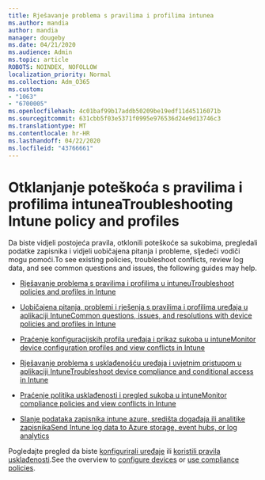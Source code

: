 ```yaml
---
title: Rješavanje problema s pravilima i profilima intunea
ms.author: mandia
author: mandia
manager: dougeby
ms.date: 04/21/2020
ms.audience: Admin
ms.topic: article
ROBOTS: NOINDEX, NOFOLLOW
localization_priority: Normal
ms.collection: Adm_O365
ms.custom:
- "1063"
- "6700005"
ms.openlocfilehash: 4c01baf99b17addb50209be19edf11d45116071b
ms.sourcegitcommit: 631cbb5f03e5371f0995e976536d24e9d13746c3
ms.translationtype: MT
ms.contentlocale: hr-HR
ms.lasthandoff: 04/22/2020
ms.locfileid: "43766661"
---
```

# <a name="troubleshooting-intune-policy-and-profiles"></a><span data-ttu-id="0e923-102">Otklanjanje poteškoća s pravilima i profilima intunea</span><span class="sxs-lookup"><span data-stu-id="0e923-102">Troubleshooting Intune policy and profiles</span></span>

<span data-ttu-id="0e923-103">Da biste vidjeli postojeća pravila, otklonili poteškoće sa sukobima, pregledali podatke zapisnika i vidjeli uobičajena pitanja i probleme, sljedeći vodiči mogu pomoći.</span><span class="sxs-lookup"><span data-stu-id="0e923-103">To see existing policies, troubleshoot conflicts, review log data, and see common questions and issues, the following guides may help.</span></span>

- [<span data-ttu-id="0e923-104">Rješavanje problema s pravilima i profilima u intuneu</span><span class="sxs-lookup"><span data-stu-id="0e923-104">Troubleshoot policies and profiles in Intune</span></span>](https://docs.microsoft.com/intune/troubleshoot-policies-in-microsoft-intune)

- [<span data-ttu-id="0e923-105">Uobičajena pitanja, problemi i rješenja s pravilima i profilima uređaja u aplikaciji Intune</span><span class="sxs-lookup"><span data-stu-id="0e923-105">Common questions, issues, and resolutions with device policies and profiles in Intune</span></span>](https://docs.microsoft.com/intune/device-profile-troubleshoot)

- [<span data-ttu-id="0e923-106">Praćenje konfiguracijskih profila uređaja i prikaz sukoba u intune</span><span class="sxs-lookup"><span data-stu-id="0e923-106">Monitor device configuration profiles and view conflicts in Intune</span></span>](https://docs.microsoft.com/intune/device-profile-monitor)

- [<span data-ttu-id="0e923-107">Rješavanje problema s usklađenošću uređaja i uvjetnim pristupom u aplikaciji Intune</span><span class="sxs-lookup"><span data-stu-id="0e923-107">Troubleshoot device compliance and conditional access in Intune</span></span>](https://docs.microsoft.com/intune/troubleshoot-conditional-access)

- [<span data-ttu-id="0e923-108">Praćenje politika usklađenosti i pregled sukoba u intune</span><span class="sxs-lookup"><span data-stu-id="0e923-108">Monitor compliance policies and view conflicts in Intune</span></span>](https://docs.microsoft.com/intune/compliance-policy-monitor)

- [<span data-ttu-id="0e923-109">Slanje podataka zapisnika intune azure, središta događaja ili analitike zapisnika</span><span class="sxs-lookup"><span data-stu-id="0e923-109">Send Intune log data to Azure storage, event hubs, or log analytics</span></span>](https://docs.microsoft.com/intune/review-logs-using-azure-monitor)

<span data-ttu-id="0e923-110">Pogledajte pregled da biste [konfigurirali uređaje](https://docs.microsoft.com/intune/device-profiles) ili [koristili pravila usklađenosti](https://docs.microsoft.com/intune/device-compliance-get-started).</span><span class="sxs-lookup"><span data-stu-id="0e923-110">See the overview to [configure devices](https://docs.microsoft.com/intune/device-profiles) or [use compliance policies](https://docs.microsoft.com/intune/device-compliance-get-started).</span></span>
